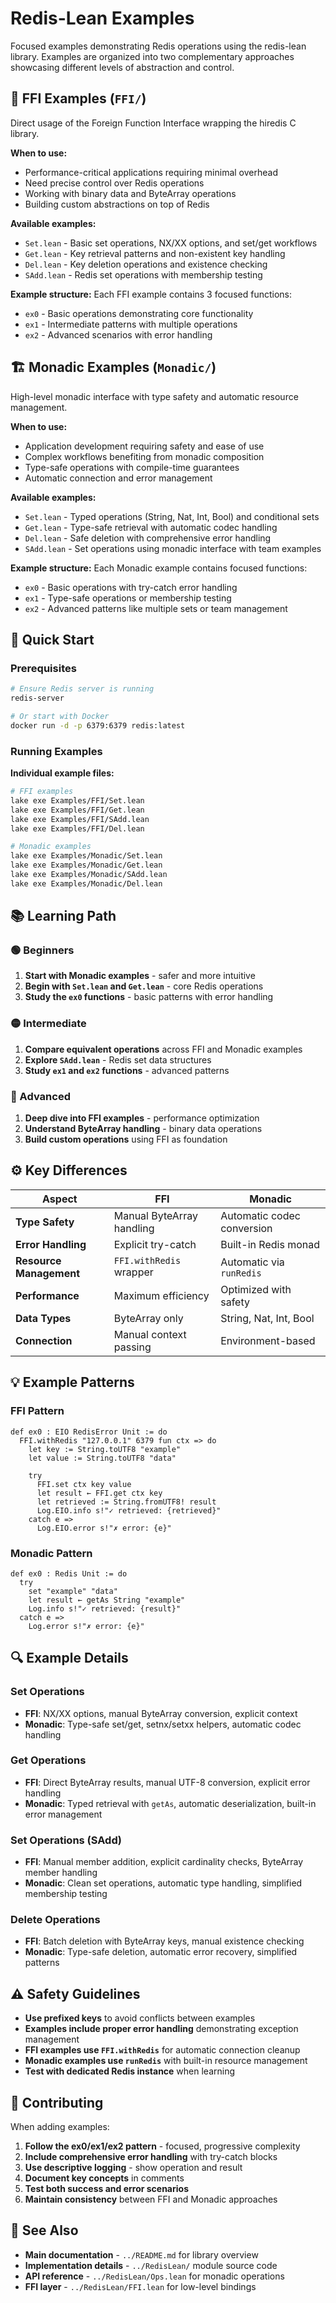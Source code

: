 # Redis-Lean Examples

Focused examples demonstrating Redis operations using the redis-lean library. Examples are organized into two complementary approaches showcasing different levels of abstraction and control.

## 🔧 FFI Examples (`FFI/`)

Direct usage of the Foreign Function Interface wrapping the hiredis C library.

**When to use:**
- Performance-critical applications requiring minimal overhead
- Need precise control over Redis operations  
- Working with binary data and ByteArray operations
- Building custom abstractions on top of Redis

**Available examples:**
- `Set.lean` - Basic set operations, NX/XX options, and set/get workflows
- `Get.lean` - Key retrieval patterns and non-existent key handling  
- `Del.lean` - Key deletion operations and existence checking
- `SAdd.lean` - Redis set operations with membership testing

**Example structure:**
Each FFI example contains 3 focused functions:
- `ex0` - Basic operations demonstrating core functionality
- `ex1` - Intermediate patterns with multiple operations
- `ex2` - Advanced scenarios with error handling

## 🏗️ Monadic Examples (`Monadic/`)

High-level monadic interface with type safety and automatic resource management.

**When to use:**
- Application development requiring safety and ease of use
- Complex workflows benefiting from monadic composition
- Type-safe operations with compile-time guarantees
- Automatic connection and error management

**Available examples:**
- `Set.lean` - Typed operations (String, Nat, Int, Bool) and conditional sets
- `Get.lean` - Type-safe retrieval with automatic codec handling
- `Del.lean` - Safe deletion with comprehensive error handling
- `SAdd.lean` - Set operations using monadic interface with team examples

**Example structure:**
Each Monadic example contains focused functions:
- `ex0` - Basic operations with try-catch error handling
- `ex1` - Type-safe operations or membership testing
- `ex2` - Advanced patterns like multiple sets or team management

## 🚀 Quick Start

### Prerequisites
```bash
# Ensure Redis server is running
redis-server

# Or start with Docker
docker run -d -p 6379:6379 redis:latest
```

### Running Examples

**Individual example files:**
```bash
# FFI examples
lake exe Examples/FFI/Set.lean
lake exe Examples/FFI/Get.lean
lake exe Examples/FFI/SAdd.lean
lake exe Examples/FFI/Del.lean

# Monadic examples  
lake exe Examples/Monadic/Set.lean
lake exe Examples/Monadic/Get.lean
lake exe Examples/Monadic/SAdd.lean
lake exe Examples/Monadic/Del.lean
```

## 📚 Learning Path

### 🟢 Beginners
1. **Start with Monadic examples** - safer and more intuitive
2. **Begin with `Set.lean` and `Get.lean`** - core Redis operations
3. **Study the `ex0` functions** - basic patterns with error handling

### 🟡 Intermediate  
1. **Compare equivalent operations** across FFI and Monadic examples
2. **Explore `SAdd.lean`** - Redis set data structures
3. **Study `ex1` and `ex2` functions** - advanced patterns

### 🔴 Advanced
1. **Deep dive into FFI examples** - performance optimization
2. **Understand ByteArray handling** - binary data operations
3. **Build custom operations** using FFI as foundation

## ⚙️ Key Differences

| Aspect | FFI | Monadic |
|--------|-----|---------|
| **Type Safety** | Manual ByteArray handling | Automatic codec conversion |
| **Error Handling** | Explicit try-catch | Built-in Redis monad |
| **Resource Management** | `FFI.withRedis` wrapper | Automatic via `runRedis` |
| **Performance** | Maximum efficiency | Optimized with safety |
| **Data Types** | ByteArray only | String, Nat, Int, Bool |
| **Connection** | Manual context passing | Environment-based |

## 💡 Example Patterns

### FFI Pattern
```lean
def ex0 : EIO RedisError Unit := do
  FFI.withRedis "127.0.0.1" 6379 fun ctx => do
    let key := String.toUTF8 "example"
    let value := String.toUTF8 "data"
    
    try
      FFI.set ctx key value
      let result ← FFI.get ctx key
      let retrieved := String.fromUTF8! result
      Log.EIO.info s!"✓ retrieved: {retrieved}"
    catch e =>
      Log.EIO.error s!"✗ error: {e}"
```

### Monadic Pattern  
```lean
def ex0 : Redis Unit := do
  try
    set "example" "data"
    let result ← getAs String "example"
    Log.info s!"✓ retrieved: {result}"
  catch e =>
    Log.error s!"✗ error: {e}"
```

## 🔍 Example Details

### Set Operations
- **FFI**: NX/XX options, manual ByteArray conversion, explicit context
- **Monadic**: Type-safe set/get, setnx/setxx helpers, automatic codec handling

### Get Operations  
- **FFI**: Direct ByteArray results, manual UTF-8 conversion, explicit error handling
- **Monadic**: Typed retrieval with `getAs`, automatic deserialization, built-in error management

### Set Operations (SAdd)
- **FFI**: Manual member addition, explicit cardinality checks, ByteArray member handling
- **Monadic**: Clean set operations, automatic type handling, simplified membership testing

### Delete Operations
- **FFI**: Batch deletion with ByteArray keys, manual existence checking
- **Monadic**: Type-safe deletion, automatic error recovery, simplified patterns

## ⚠️ Safety Guidelines

- **Use prefixed keys** to avoid conflicts between examples
- **Examples include proper error handling** demonstrating exception management
- **FFI examples use `FFI.withRedis`** for automatic connection cleanup
- **Monadic examples use `runRedis`** with built-in resource management
- **Test with dedicated Redis instance** when learning

## 🤝 Contributing

When adding examples:

1. **Follow the ex0/ex1/ex2 pattern** - focused, progressive complexity
2. **Include comprehensive error handling** with try-catch blocks
3. **Use descriptive logging** - show operation and result
4. **Document key concepts** in comments
5. **Test both success and error scenarios**
6. **Maintain consistency** between FFI and Monadic approaches

## 📖 See Also

- **Main documentation** - `../README.md` for library overview
- **Implementation details** - `../RedisLean/` module source code
- **API reference** - `../RedisLean/Ops.lean` for monadic operations
- **FFI layer** - `../RedisLean/FFI.lean` for low-level bindings
